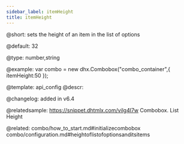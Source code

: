 ```yaml
---
sidebar_label: itemHeight
title: itemHeight
---          
```


@short: sets the height of an item in the list of options


@default:
32


@type: number,string

@example: 
var combo = new dhx.Combobox("combo_container",{
    itemHeight:50
});


@template:	api_config
@descr: 

@changelog: added in v6.4 

@relatedsample: https://snippet.dhtmlx.com/vilg4l7w	Combobox. List Height

@related: combo/how_to_start.md#initializecombobox
combo/configuration.md#heightoflistofoptionsanditsitems